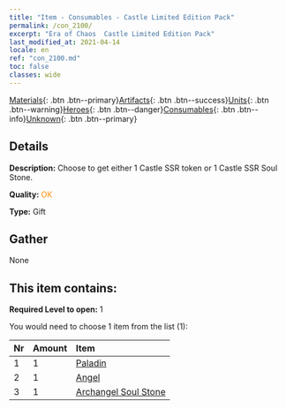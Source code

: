```yaml
---
title: "Item - Consumables - Castle Limited Edition Pack"
permalink: /con_2100/
excerpt: "Era of Chaos  Castle Limited Edition Pack"
last_modified_at: 2021-04-14
locale: en
ref: "con_2100.md"
toc: false
classes: wide
---
```

 [Materials](/Items/){: .btn .btn--primary}[Artifacts](/Items/Artifacts/){: .btn .btn--success}[Units](/Items/Units/){: .btn .btn--warning}[Heroes](/Items/Heroes/){: .btn .btn--danger}[Consumables](/Items/Consumables/){: .btn .btn--info}[Unknown](/Items/Unknown/){: .btn .btn--primary}

## Details
 **Description:** Choose to get either 1 Castle SSR token or 1 Castle SSR Soul Stone.

 **Quality:** <span style="color: #FF8C00">OK</span>

 **Type:** Gift

## Gather

  None

## This item contains:

 **Required Level to open:** 1

 You would need to choose 1 item from the list (1):

  | Nr | Amount |     Item    |
  |:---|:-------|:------------|
  | 1 | 1 | [Paladin](/Items/unt_197/) | 
  | 2 | 1 | [Angel](/Items/unt_196/) | 
  | 3 | 1 | [Archangel Soul Stone](/Items/unt_288/) | 
